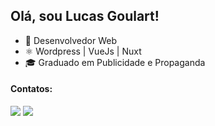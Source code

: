 ## Olá, sou Lucas Goulart!

- 🚀 Desenvolvedor Web
- ⚛️ Wordpress | VueJs | Nuxt
- 🎓 Graduado em Publicidade e Propaganda


#### Contatos:

<div>
<a href = "mailto:lucasgoulartsg@gmail.com"><img src="https://img.shields.io/badge/Gmail-D14836?style=for-the-badge&logo=gmail&logoColor=white" target="_blank"></a>
<a href="https://www.linkedin.com/in/lucasgoulart92" target="_blank"><img src="https://img.shields.io/badge/-LinkedIn-%230077B5?style=for-the-badge&logo=linkedin&logoColor=white" target="_blank"></a>   
</div>

